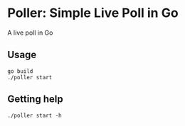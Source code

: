 # Poller: Simple Live Poll in Go

A live poll in Go

## Usage

```
go build
./poller start
```

## Getting help

```
./poller start -h
```